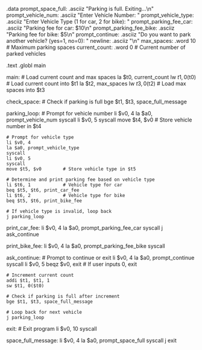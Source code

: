 .data
    prompt_space_full: .asciiz "Parking is full. Exiting...\n"
    prompt_vehicle_num: .asciiz "Enter Vehicle Number: "
    prompt_vehicle_type: .asciiz "Enter Vehicle Type (1 for car, 2 for bike): "
    prompt_parking_fee_car: .asciiz "Parking fee for car: $10\n"
    prompt_parking_fee_bike: .asciiz "Parking fee for bike: $5\n"
    prompt_continue: .asciiz "Do you want to park another vehicle? (yes=1, no=0): "
    newline: .asciiz "\n"
    max_spaces: .word 10   # Maximum parking spaces
    current_count: .word 0  # Current number of parked vehicles

.text
    .globl main

main:
    # Load current count and max spaces
    la $t0, current_count
    lw $t1, 0($t0)        # Load current count into $t1
    la $t2, max_spaces
    lw $t3, 0($t2)        # Load max spaces into $t3

check_space:
    # Check if parking is full
    bge $t1, $t3, space_full_message

parking_loop:
    # Prompt for vehicle number
    li $v0, 4
    la $a0, prompt_vehicle_num
    syscall
    li $v0, 5
    syscall
    move $t4, $v0        # Store vehicle number in $t4

    # Prompt for vehicle type
    li $v0, 4
    la $a0, prompt_vehicle_type
    syscall
    li $v0, 5
    syscall
    move $t5, $v0        # Store vehicle type in $t5

    # Determine and print parking fee based on vehicle type
    li $t6, 1            # Vehicle type for car
    beq $t5, $t6, print_car_fee
    li $t6, 2            # Vehicle type for bike
    beq $t5, $t6, print_bike_fee

    # If vehicle type is invalid, loop back
    j parking_loop

print_car_fee:
    li $v0, 4
    la $a0, prompt_parking_fee_car
    syscall
    j ask_continue

print_bike_fee:
    li $v0, 4
    la $a0, prompt_parking_fee_bike
    syscall

ask_continue:
    # Prompt to continue or exit
    li $v0, 4
    la $a0, prompt_continue
    syscall
    li $v0, 5
    beqz $v0, exit        # If user inputs 0, exit

    # Increment current count
    addi $t1, $t1, 1
    sw $t1, 0($t0)

    # Check if parking is full after increment
    bge $t1, $t3, space_full_message

    # Loop back for next vehicle
    j parking_loop

exit:
    # Exit program
    li $v0, 10
    syscall

space_full_message:
    li $v0, 4
    la $a0, prompt_space_full
    syscall
    j exit
